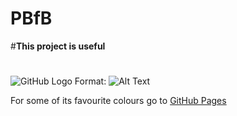 # PBfB
#**This project is useful**
#
#
![GitHub Logo](/images/logo.png)
Format: ![Alt Text](http://footage.framepool.com/shotimg/520960469-elsterdohle-dohle-beissen-schuetteln.jpg)

For some of its favourite colours go to [GitHub Pages](https://www.e-paint.co.uk/pdfs/RAL%20colour%20chart.pdf)
